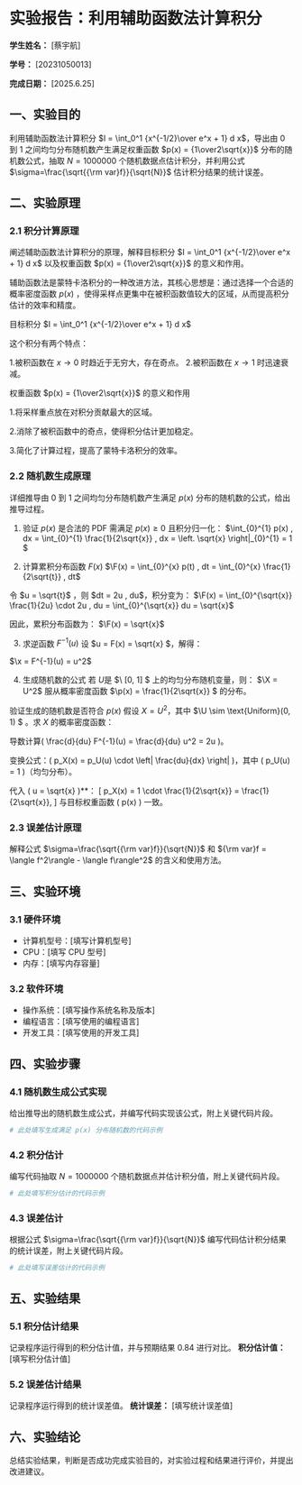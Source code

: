       
# 实验报告：利用辅助函数法计算积分

**学生姓名：** [蔡宇航] 

**学号：** [20231050013] 

**完成日期：** [2025.6.25]

## 一、实验目的
利用辅助函数法计算积分 $I = \int_0^1 {x^{-1/2}\over e^x + 1} d x$，导出由 0 到 1 之间均匀分布随机数产生满足权重函数 $p(x) = {1\over2\sqrt{x}}$ 分布的随机数公式，抽取 $N = 1000000$ 个随机数据点估计积分，并利用公式 $\sigma=\frac{\sqrt{{\rm var}f}}{\sqrt{N}}$ 估计积分结果的统计误差。

## 二、实验原理
### 2.1 积分计算原理
阐述辅助函数法计算积分的原理，解释目标积分 $I = \int_0^1 {x^{-1/2}\over e^x + 1} d x$ 以及权重函数 $p(x) = {1\over2\sqrt{x}}$ 的意义和作用。

  辅助函数法是蒙特卡洛积分的一种改进方法，其核心思想是：通过选择一个合适的概率密度函数  $p(x)$ ，使得采样点更集中在被积函数值较大的区域，从而提高积分估计的效率和精度。

  目标积分 $I = \int_0^1 {x^{-1/2}\over e^x + 1} d x$ 
  
这个积分有两个特点：

1.被积函数在 $x→0$ 时趋近于无穷大，存在奇点。
2.被积函数在 $x→1$ 时迅速衰减。

权重函数 $p(x) = {1\over2\sqrt{x}}$ 的意义和作用

1.将采样重点放在对积分贡献最大的区域。

2.消除了被积函数中的奇点，使得积分估计更加稳定。

3.简化了计算过程，提高了蒙特卡洛积分的效率。

### 2.2 随机数生成原理
详细推导由 0 到 1 之间均匀分布随机数产生满足 $p(x)$ 分布的随机数的公式，给出推导过程。


1. 验证 $p(x)$ 是合法的 PDF
需满足 $p(x)≥0$ 且积分归一化：
$\int_{0}^{1} p(x) \, dx = \int_{0}^{1} \frac{1}{2\sqrt{x}} \, dx = \left. \sqrt{x} \right|_{0}^{1} = 1
\$


2. 计算累积分布函数 $F(x)$
$\F(x) = \int_{0}^{x} p(t) \, dt = \int_{0}^{x} \frac{1}{2\sqrt{t}} \, dt\$

令 $u = \sqrt{t}$ ，则 $dt = 2u \, du\$，积分变为：
$\F(x) = \int_{0}^{\sqrt{x}} \frac{1}{2u} \cdot 2u \, du = \int_{0}^{\sqrt{x}} du = \sqrt{x}\$

因此，累积分布函数为：
$\F(x) = \sqrt{x}\$


3. 求逆函数 $F^{-1}(u)$
设 $u = F(x) = \sqrt{x} \$，解得：

$\x = F^{-1}(u) = u^2\$


4. 生成随机数的公式
若 $U$是 $\ [0, 1] \$ 上的均匀分布随机变量，则：
$\X = U^2\$
服从概率密度函数 $\p(x) = \frac{1}{2\sqrt{x}} \$ 的分布。


验证生成的随机数是否符合 $p(x)$
假设 $X = U^2$，其中 $\U \sim \text{Uniform}(0, 1) \$ 。求 $X$ 的概率密度函数：

导数计算\( \frac{d}{du} F^{-1}(u) = \frac{d}{du} u^2 = 2u \)。

变换公式：\( p_X(x) = p_U(u) \cdot \left| \frac{du}{dx} \right| \)，其中 \( p_U(u) = 1 \)（均匀分布）。

代入 \( u = \sqrt{x} \)**：
   \[
   p_X(x) = 1 \cdot \frac{1}{2\sqrt{x}} = \frac{1}{2\sqrt{x}},
   \]
   与目标权重函数 \( p(x) \) 一致。






### 2.3 误差估计原理
解释公式 $\sigma=\frac{\sqrt{{\rm var}f}}{\sqrt{N}}$ 和 ${\rm var}f = \langle f^2\rangle - \langle f\rangle^2$ 的含义和使用方法。

## 三、实验环境
### 3.1 硬件环境
- 计算机型号：[填写计算机型号]
- CPU：[填写 CPU 型号]
- 内存：[填写内存容量]

### 3.2 软件环境
- 操作系统：[填写操作系统名称及版本]
- 编程语言：[填写使用的编程语言]
- 开发工具：[填写使用的开发工具]

## 四、实验步骤
### 4.1 随机数生成公式实现
给出推导出的随机数生成公式，并编写代码实现该公式，附上关键代码片段。
```python
# 此处填写生成满足 p(x) 分布随机数的代码示例
```

### 4.2 积分估计
编写代码抽取 $N = 1000000$ 个随机数据点并估计积分值，附上关键代码片段。
```python
# 此处填写积分估计的代码示例
```

### 4.3 误差估计
根据公式 $\sigma=\frac{\sqrt{{\rm var}f}}{\sqrt{N}}$ 编写代码估计积分结果的统计误差，附上关键代码片段。
```python
# 此处填写误差估计的代码示例
```

## 五、实验结果
### 5.1 积分估计结果
记录程序运行得到的积分估计值，并与预期结果 0.84 进行对比。
**积分估计值：** [填写积分估计值]

### 5.2 误差估计结果
记录程序运行得到的统计误差值。
**统计误差：** [填写统计误差值]

## 六、实验结论
总结实验结果，判断是否成功完成实验目的，对实验过程和结果进行评价，并提出改进建议。

        
